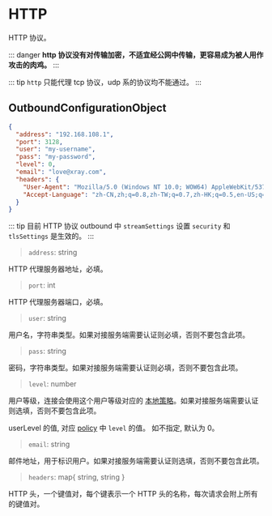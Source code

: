 # HTTP

HTTP 协议。

::: danger **http
协议没有对传输加密，不适宜经公网中传输，更容易成为被人用作攻击的肉鸡。** :::

::: tip `http` 只能代理 tcp 协议，udp 系的协议均不能通过。 :::

## OutboundConfigurationObject

```json
{
  "address": "192.168.108.1",
  "port": 3128,
  "user": "my-username",
  "pass": "my-password",
  "level": 0,
  "email": "love@xray.com",
  "headers": {
    "User-Agent": "Mozilla/5.0 (Windows NT 10.0; WOW64) AppleWebKit/537.36 (KHTML, like Gecko) Chrome/53.0.2785.143 Safari/537.36",
    "Accept-Language": "zh-CN,zh;q=0.8,zh-TW;q=0.7,zh-HK;q=0.5,en-US;q=0.3,en;q=0.2"
  }
}
```

::: tip 目前 HTTP 协议 outbound 中 `streamSettings` 设置 `security` 和
`tlsSettings` 是生效的。 :::

> `address`: string

HTTP 代理服务器地址，必填。

> `port`: int

HTTP 代理服务器端口，必填。

> `user`: string

用户名，字符串类型。如果对接服务端需要认证则必填，否则不要包含此项。

> `pass`: string

密码，字符串类型。如果对接服务端需要认证则必填，否则不要包含此项。

> `level`: number

用户等级，连接会使用这个用户等级对应的
[本地策略](../policy.md#levelpolicyobject)。如果对接服务端需要认证则选填，否则不要包含此项。

userLevel 的值, 对应 [policy](../policy.md#policyobject) 中 `level` 的值。
如不指定, 默认为 0。

> `email`: string

邮件地址，用于标识用户。如果对接服务端需要认证则选填，否则不要包含此项。

> `headers`: map{ string, string }

HTTP 头，一个键值对，每个键表示一个 HTTP 头的名称，每次请求会附上所有的键值对。
